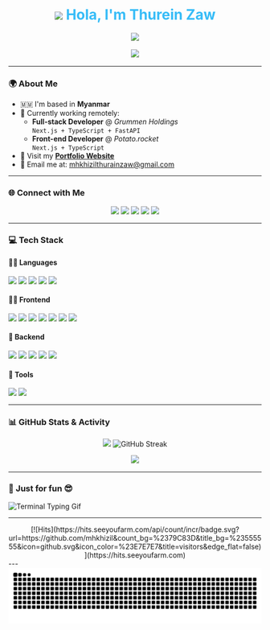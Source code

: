 <!-- Hero Section with Typing Animation -->
<h1 align="center">
  <img src="https://media.giphy.com/media/hvRJCLFzcasrR4ia7z/giphy.gif" width="40"/> 
  <span style="color:#36BCF7; font-weight:bold;">Hola, I'm Thurein Zaw</span>
</h1>

<p align="center">
  <a href="https://readme-typing-svg.herokuapp.com?font=Fira+Code&weight=600&size=24&duration=4000&pause=800&color=36BCF7&center=true&vCenter=true&width=435&lines=🚀+Full-stack+Web+Developer;🌱+Lifelong+Learner;⚡+Problem+Solver;❤️+Open+Source+Contributor" target="_blank">
    <img src="https://readme-typing-svg.herokuapp.com?font=Fira+Code&weight=600&size=24&duration=4000&pause=800&color=36BCF7&center=true&vCenter=true&width=435&lines=🚀+Full-stack+Web+Developer;🌱+Lifelong+Learner;⚡+Problem+Solver;❤️+Open+Source+Contributor" />
  </a>
</p>

<p align="center">
  <a href="https://readme-typing-svg.herokuapp.com?font=Fira+Code&weight=600&size=22&duration=4000&pause=800&color=36BCF7&center=true&vCenter=true&width=435&lines=Full-stack+Web+Developer;Open+Source+Enthusiast;Lifelong+Learner;Problem+Solver+%F0%9F%92%A1" target="_blank">
    <img src="https://readme-typing-svg.herokuapp.com?font=Fira+Code&weight=600&size=22&duration=4000&pause=800&color=36BCF7&center=true&vCenter=true&width=435&lines=Full-stack+Web+Developer;Open+Source+Enthusiast;Lifelong+Learner;Problem+Solver+%F0%9F%92%A1" />
  </a>
</p>

---

### 🌍 About Me
- 🇲🇲 I'm based in **Myanmar**
- 💼 Currently working remotely:
  - **Full-stack Developer** @ *Grummen Holdings*  
    `Next.js + TypeScript + FastAPI`
  - **Front-end Developer** @ *Potato.rocket*  
    `Next.js + TypeScript`
- 🔗 Visit my [**Portfolio Website**](https://thurein-zaw-full-stac-k-web-developer-portfolio.vercel.app/)
- 📧 Email me at: [mhkhizilthurainzaw@gmail.com](mailto:mhkhizilthurainzaw@gmail.com)

---

### 🌐 Connect with Me
<p align="center">
  <a href="https://github.com/mhkhizil" target="_blank"><img src="https://res.cloudinary.com/dreamlist/image/upload/v1676730434/ease-prof/social/github-tile_gsrozh.svg" height="40"/></a>
  <a href="https://www.linkedin.com/in/thurein-zaw-62ab73291" target="_blank"><img src="https://res.cloudinary.com/dreamlist/image/upload/v1676730564/ease-prof/social/linkedin-tile_jaz1sv.svg" height="40"/></a>
  <a href="https://discord.com/users/thureinzaw" target="_blank"><img src="https://res.cloudinary.com/dreamlist/image/upload/v1676730718/ease-prof/social/discord-icon-svgrepo-com_wuyhta.svg" height="40"/></a>
  <a href="https://www.facebook.com/khizil/" target="_blank"><img src="https://res.cloudinary.com/dreamlist/image/upload/v1676730776/ease-prof/social/facebook-tile_ohluug.svg" height="40"/></a>
  <a href="https://stackoverflow.com/users/18001133/mh-khizil" target="_blank"><img src="https://res.cloudinary.com/dreamlist/image/upload/v1676731089/ease-prof/social/stackoverflow-tile_h07xxl.svg" height="40"/></a>
</p>

---

### 💻 Tech Stack

#### 👨‍💻 Languages
<p>
  <img src="https://res.cloudinary.com/dreamlist/image/upload/v1676609805/ease-prof/programming%20languages/javascript_zl26n3.svg" height="40"/>
  <img src="https://res.cloudinary.com/dreamlist/image/upload/v1676728606/ease-prof/programming%20languages/php-icon_l6wqva.svg" height="40"/>
  <img src="https://res.cloudinary.com/dreamlist/image/upload/v1676609806/ease-prof/programming%20languages/python_e8bquv.svg" height="40"/>
  <img src="https://res.cloudinary.com/dreamlist/image/upload/v1676609806/ease-prof/programming%20languages/typescript_yy0l4p.svg" height="40"/>
  <img src="https://res.cloudinary.com/dreamlist/image/upload/v1676727028/ease-prof/programming%20languages/java-icon_ksqmpo.svg" height="40"/>
</p>

#### 🧑‍🎨 Frontend
<p>
  <img src="https://res.cloudinary.com/dreamlist/image/upload/v1676609810/ease-prof/others/html_lk2f50.svg" height="40"/>
  <img src="https://res.cloudinary.com/dreamlist/image/upload/v1676609810/ease-prof/others/css_ebnigo.svg" height="40"/>
  <img src="https://res.cloudinary.com/dreamlist/image/upload/v1676728717/ease-prof/programming%20languages/sass-1_e2j4kh.svg" height="40"/>
  <img src="https://res.cloudinary.com/dreamlist/image/upload/v1676728764/ease-prof/programming%20languages/tailwindcss_ypanrz.svg" height="40"/>
  <img src="https://res.cloudinary.com/dreamlist/image/upload/v1676609812/ease-prof/frameworks/boostrap_tlv0am.svg" height="40"/>
  <img src="https://res.cloudinary.com/dreamlist/image/upload/v1676609814/ease-prof/frameworks/react_cbllza.svg" height="40"/>
  <img src="https://res.cloudinary.com/dreamlist/image/upload/v1676728805/ease-prof/programming%20languages/next-js_dx85pb.svg" height="40"/>
</p>

#### 🔧 Backend
<p>
  <img src="https://res.cloudinary.com/dreamlist/image/upload/v1676728892/ease-prof/programming%20languages/nestjs-icon_rgylco.svg" height="40"/>
  <img src="https://cdn.worldvectorlogo.com/logos/fastapi-1.svg" height="40"/>
  <img src="https://res.cloudinary.com/dreamlist/image/upload/v1676728991/ease-prof/databases/mysql-icon_mk8acg.svg" height="40"/>
  <img src="https://res.cloudinary.com/dreamlist/image/upload/v1676728991/ease-prof/databases/postgresql-icon_hbcqkg.svg" height="40"/>
  <img src="https://res.cloudinary.com/dreamlist/image/upload/v1676728991/ease-prof/databases/mongodb-icon_lvtrhy.svg" height="40"/>
</p>

#### 🧰 Tools
<p>
  <img src="https://res.cloudinary.com/dreamlist/image/upload/v1676726456/ease-prof/others/postman_ks3gcy.svg" height="40"/>
  <img src="https://res.cloudinary.com/dreamlist/image/upload/v1676726456/ease-prof/others/git_xzurom.svg" height="40"/>
</p>

---

### 📊 GitHub Stats & Activity

<p align="center">
  <img width="48%" src="https://github-readme-stats.vercel.app/api?username=mhkhizil&show_icons=true&theme=dark&hide_border=true" />
    <img width="48%" src="https://github-readme-streak-stats.herokuapp.com/?user=mhkhizil&theme=dark&hide_border=true" alt="GitHub Streak"/>

</p>

<p align="center">
    <img width="48%" src="https://github-readme-stats.vercel.app/api/top-langs/?username=mhkhizil&layout=compact&theme=dark&hide_border=true" width="100%"/>
</p>





---



### 🧠 Just for fun 😎

![Terminal Typing Gif](https://readme-typing-svg.demolab.com?font=Fira+Code&size=18&pause=1000&color=35F7AC&width=435&lines=export+const+dev=Thurein+Zaw;fullStack()+openToWork();alwaysLearning()+❤️)

---
<div align="center">
[![Hits](https://hits.seeyoufarm.com/api/count/incr/badge.svg?url=https://github.com/mhkhizil&count_bg=%2379C83D&title_bg=%23555555&icon=github.svg&icon_color=%23E7E7E7&title=visitors&edge_flat=false)](https://hits.seeyoufarm.com)

</div>
---
<picture>
<source media="(prefers-color-scheme: dark)" srcset="https://raw.githubusercontent.com/mhkhizil/mhkhizil/output/github-contribution-grid-snake-dark.svg">
<source media="(prefers-color-scheme: light)" srcset="https://raw.githubusercontent.com/mhkhizil/mhkhizil/output/github-contribution-grid-snake.svg">
<img alt="github contribution grid snake animation" src="https://raw.githubusercontent.com/mhkhizil/mhkhizil/output/github-contribution-grid-snake.svg">
</picture>

